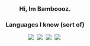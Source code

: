 <div align="center">

### Hi, Im Bamboooz.

### Languages I know (sort of)
[<img src="https://img.shields.io/badge/java-007396.svg?&style=for-the-badge&logo=java&logoColor=white"/>][java]&nbsp;
[<img src="https://img.shields.io/badge/C%23-239120.svg?&style=for-the-badge&logo=c-sharp&logoColor=white"/>][csharp]&nbsp;
[<img src="https://img.shields.io/badge/-batch-Black"/>][batch]&nbsp;
[<img src="https://img.shields.io/badge/-c++-black?logo=c%2B%2B&style=social"/>][c++]&nbsp;
 
[java]: https://en.wikipedia.org/wiki/Java_(programming_language)
[csharp]: https://en.wikipedia.org/wiki/C_Sharp_(programming_language)
[batch]: https://en.wikipedia.org/wiki/Batch_file
[c++]: https://en.wikipedia.org/wiki/C%2B%2B
